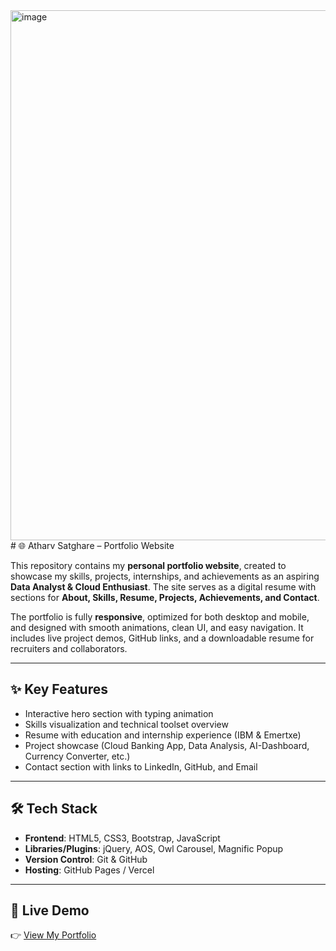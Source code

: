 <img width="1849" height="848" alt="image" src="https://github.com/user-attachments/assets/8e00b7dd-ab1b-4d7b-b35f-9c6c5de412b0" />
# 🌐 Atharv Satghare – Portfolio Website  

This repository contains my **personal portfolio website**, created to showcase my skills, projects, internships, and achievements as an aspiring **Data Analyst & Cloud Enthusiast**. The site serves as a digital resume with sections for **About, Skills, Resume, Projects, Achievements, and Contact**.  

The portfolio is fully **responsive**, optimized for both desktop and mobile, and designed with smooth animations, clean UI, and easy navigation. It includes live project demos, GitHub links, and a downloadable resume for recruiters and collaborators.  

---

## ✨ Key Features  
- Interactive hero section with typing animation  
- Skills visualization and technical toolset overview  
- Resume with education and internship experience (IBM & Emertxe)  
- Project showcase (Cloud Banking App, Data Analysis, AI-Dashboard, Currency Converter, etc.)  
- Contact section with links to LinkedIn, GitHub, and Email  

---

## 🛠️ Tech Stack  
- **Frontend**: HTML5, CSS3, Bootstrap, JavaScript  
- **Libraries/Plugins**: jQuery, AOS, Owl Carousel, Magnific Popup  
- **Version Control**: Git & GitHub  
- **Hosting**: GitHub Pages / Vercel  

---

## 🔗 Live Demo  
👉 [View My Portfolio](https://your-live-demo-link.com)  

